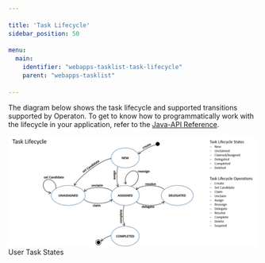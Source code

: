 ```yaml
---

title: 'Task Lifecycle'
sidebar_position: 50

menu:
  main:
    identifier: "webapps-tasklist-task-lifecycle"
    parent: "webapps-tasklist"

---
```



The diagram below shows the task lifecycle and supported transitions supported by Operaton. To get to know how to programmatically work with the lifecycle in your application, refer to the [Java-API Reference](org/operaton/bpm/engine/impl/TaskServiceImpl.html).

![Example img](./img/tasklist-user-task-state-complete.png)User Task States
